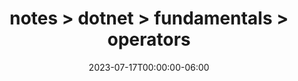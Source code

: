 ---
title: notes > dotnet > fundamentals > operators
date: 2023-07-17T00:00:00-06:00
draft: false
weight: 1
---